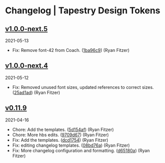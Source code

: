 # Changelog | Tapestry Design Tokens

## [v1.0.0-next.5](https://github.com/Tapestry-Inc/design-tokens/compare/v1.0.0-next.4...v1.0.0-next.5)

2021-05-13

- Fix: Remove font-42 from Coach. ([1ba96c9](https://github.com/Tapestry-Inc/design-tokens/commit/1ba96c9)) (Ryan Fitzer)

## [v1.0.0-next.4](https://github.com/Tapestry-Inc/design-tokens/compare/v1.0.0-next.3...v1.0.0-next.4)

2021-05-12

- Fix: Removed unused font sizes, updated references to correct sizes. ([25ad1ad](https://github.com/Tapestry-Inc/design-tokens/commit/25ad1ad)) (Ryan Fitzer)

## [v0.11.9](https://github.com/Tapestry-Inc/design-tokens/compare/v0.11.8...v0.11.9)

2021-04-16

- Chore: Add the templates. ([5d154af](https://github.com/Tapestry-Inc/design-tokens/commit/5d154af)) (Ryan Fitzer)
- Chore: More hbs edits. ([9709d67](https://github.com/Tapestry-Inc/design-tokens/commit/9709d67)) (Ryan Fitzer)
- Fix: Add the templates. ([dcd1754](https://github.com/Tapestry-Inc/design-tokens/commit/dcd1754)) (Ryan Fitzer)
- Fix: editing changelog templates. ([08bd76a](https://github.com/Tapestry-Inc/design-tokens/commit/08bd76a)) (Ryan Fitzer)
- Fix: More changelog configuration and formatting. ([d65180a](https://github.com/Tapestry-Inc/design-tokens/commit/d65180a)) (Ryan Fitzer)
